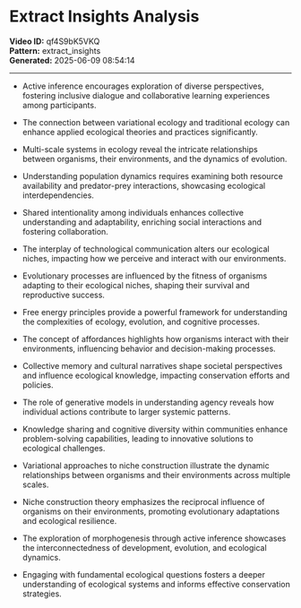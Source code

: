 # Extract Insights Analysis

**Video ID:** qf4S9bK5VKQ  
**Pattern:** extract_insights  
**Generated:** 2025-06-09 08:54:14  

---

- Active inference encourages exploration of diverse perspectives, fostering inclusive dialogue and collaborative learning experiences among participants. 

- The connection between variational ecology and traditional ecology can enhance applied ecological theories and practices significantly.

- Multi-scale systems in ecology reveal the intricate relationships between organisms, their environments, and the dynamics of evolution.

- Understanding population dynamics requires examining both resource availability and predator-prey interactions, showcasing ecological interdependencies.

- Shared intentionality among individuals enhances collective understanding and adaptability, enriching social interactions and fostering collaboration.

- The interplay of technological communication alters our ecological niches, impacting how we perceive and interact with our environments.

- Evolutionary processes are influenced by the fitness of organisms adapting to their ecological niches, shaping their survival and reproductive success.

- Free energy principles provide a powerful framework for understanding the complexities of ecology, evolution, and cognitive processes.

- The concept of affordances highlights how organisms interact with their environments, influencing behavior and decision-making processes.

- Collective memory and cultural narratives shape societal perspectives and influence ecological knowledge, impacting conservation efforts and policies.

- The role of generative models in understanding agency reveals how individual actions contribute to larger systemic patterns.

- Knowledge sharing and cognitive diversity within communities enhance problem-solving capabilities, leading to innovative solutions to ecological challenges.

- Variational approaches to niche construction illustrate the dynamic relationships between organisms and their environments across multiple scales.

- Niche construction theory emphasizes the reciprocal influence of organisms on their environments, promoting evolutionary adaptations and ecological resilience.

- The exploration of morphogenesis through active inference showcases the interconnectedness of development, evolution, and ecological dynamics.

- Engaging with fundamental ecological questions fosters a deeper understanding of ecological systems and informs effective conservation strategies.